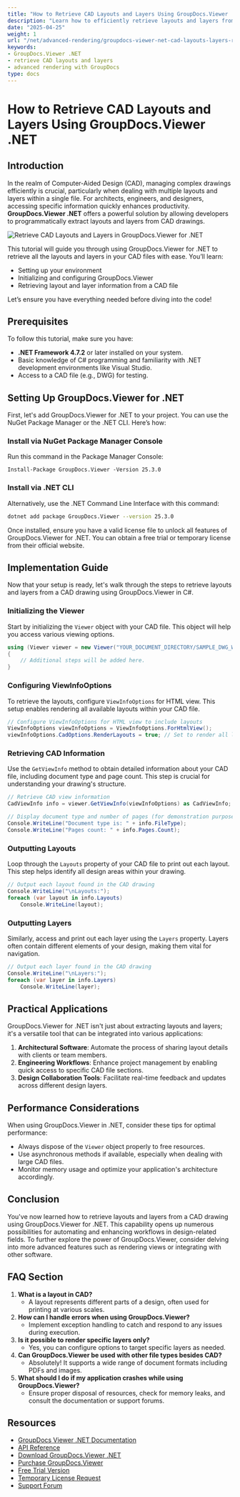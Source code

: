 ```yaml
---
title: "How to Retrieve CAD Layouts and Layers Using GroupDocs.Viewer .NET for Efficient Design Management"
description: "Learn how to efficiently retrieve layouts and layers from CAD files using GroupDocs.Viewer .NET, streamlining your design workflow with this advanced rendering library."
date: "2025-04-25"
weight: 1
url: "/net/advanced-rendering/groupdocs-viewer-net-cad-layouts-layers-retrieval/"
keywords:
- GroupDocs.Viewer .NET
- retrieve CAD layouts and layers
- advanced rendering with GroupDocs
type: docs
---
```

# How to Retrieve CAD Layouts and Layers Using GroupDocs.Viewer .NET
## Introduction
In the realm of Computer-Aided Design (CAD), managing complex drawings efficiently is crucial, particularly when dealing with multiple layouts and layers within a single file. For architects, engineers, and designers, accessing specific information quickly enhances productivity. **GroupDocs.Viewer .NET** offers a powerful solution by allowing developers to programmatically extract layouts and layers from CAD drawings.

![Retrieve CAD Layouts and Layers in GroupDocs.Viewer for .NET](/viewer/advanced-rendering/retrieve-cad-layouts-layers-img.png)

This tutorial will guide you through using GroupDocs.Viewer for .NET to retrieve all the layouts and layers in your CAD files with ease. You’ll learn:
- Setting up your environment
- Initializing and configuring GroupDocs.Viewer
- Retrieving layout and layer information from a CAD file

Let’s ensure you have everything needed before diving into the code!
## Prerequisites
To follow this tutorial, make sure you have:
- **.NET Framework 4.7.2** or later installed on your system.
- Basic knowledge of C# programming and familiarity with .NET development environments like Visual Studio.
- Access to a CAD file (e.g., DWG) for testing.
## Setting Up GroupDocs.Viewer for .NET
First, let's add GroupDocs.Viewer for .NET to your project. You can use the NuGet Package Manager or the .NET CLI. Here’s how:
### Install via NuGet Package Manager Console
Run this command in the Package Manager Console:
```plaintext
Install-Package GroupDocs.Viewer -Version 25.3.0
```
### Install via .NET CLI
Alternatively, use the .NET Command Line Interface with this command:
```bash
dotnet add package GroupDocs.Viewer --version 25.3.0
```
Once installed, ensure you have a valid license file to unlock all features of GroupDocs.Viewer for .NET. You can obtain a free trial or temporary license from their official website.
## Implementation Guide
Now that your setup is ready, let's walk through the steps to retrieve layouts and layers from a CAD drawing using GroupDocs.Viewer in C#.
### Initializing the Viewer
Start by initializing the `Viewer` object with your CAD file. This object will help you access various viewing options.
```csharp
using (Viewer viewer = new Viewer("YOUR_DOCUMENT_DIRECTORY/SAMPLE_DWG_WITH_LAYOUTS_AND_LAYERS"))
{
    // Additional steps will be added here.
}
```
### Configuring ViewInfoOptions
To retrieve the layouts, configure `ViewInfoOptions` for HTML view. This setup enables rendering all available layouts within your CAD file.
```csharp
// Configure ViewInfoOptions for HTML view to include layouts
ViewInfoOptions viewInfoOptions = ViewInfoOptions.ForHtmlView();
viewInfoOptions.CadOptions.RenderLayouts = true; // Set to render all layouts
```
### Retrieving CAD Information
Use the `GetViewInfo` method to obtain detailed information about your CAD file, including document type and page count. This step is crucial for understanding your drawing's structure.
```csharp
// Retrieve CAD view information
CadViewInfo info = viewer.GetViewInfo(viewInfoOptions) as CadViewInfo;

// Display document type and number of pages (for demonstration purposes)
Console.WriteLine("Document type is: " + info.FileType);
Console.WriteLine("Pages count: " + info.Pages.Count);
```
### Outputting Layouts
Loop through the `Layouts` property of your CAD file to print out each layout. This step helps identify all design areas within your drawing.
```csharp
// Output each layout found in the CAD drawing
Console.WriteLine("\nLayouts:");
foreach (var layout in info.Layouts)
    Console.WriteLine(layout);
```
### Outputting Layers
Similarly, access and print out each layer using the `Layers` property. Layers often contain different elements of your design, making them vital for navigation.
```csharp
// Output each layer found in the CAD drawing
Console.WriteLine("\nLayers:");
foreach (var layer in info.Layers)
    Console.WriteLine(layer);
```
## Practical Applications
GroupDocs.Viewer for .NET isn't just about extracting layouts and layers; it's a versatile tool that can be integrated into various applications:
1. **Architectural Software**: Automate the process of sharing layout details with clients or team members.
2. **Engineering Workflows**: Enhance project management by enabling quick access to specific CAD file sections.
3. **Design Collaboration Tools**: Facilitate real-time feedback and updates across different design layers.
## Performance Considerations
When using GroupDocs.Viewer in .NET, consider these tips for optimal performance:
- Always dispose of the `Viewer` object properly to free resources.
- Use asynchronous methods if available, especially when dealing with large CAD files.
- Monitor memory usage and optimize your application's architecture accordingly.
## Conclusion
You've now learned how to retrieve layouts and layers from a CAD drawing using GroupDocs.Viewer for .NET. This capability opens up numerous possibilities for automating and enhancing workflows in design-related fields. To further explore the power of GroupDocs.Viewer, consider delving into more advanced features such as rendering views or integrating with other software.
## FAQ Section
1. **What is a layout in CAD?**
   - A layout represents different parts of a design, often used for printing at various scales.
2. **How can I handle errors when using GroupDocs.Viewer?**
   - Implement exception handling to catch and respond to any issues during execution.
3. **Is it possible to render specific layers only?**
   - Yes, you can configure options to target specific layers as needed.
4. **Can GroupDocs.Viewer be used with other file types besides CAD?**
   - Absolutely! It supports a wide range of document formats including PDFs and images.
5. **What should I do if my application crashes while using GroupDocs.Viewer?**
   - Ensure proper disposal of resources, check for memory leaks, and consult the documentation or support forums.
## Resources
- [GroupDocs Viewer .NET Documentation](https://docs.groupdocs.com/viewer/net/)
- [API Reference](https://reference.groupdocs.com/viewer/net/)
- [Download GroupDocs.Viewer .NET](https://releases.groupdocs.com/viewer/net/)
- [Purchase GroupDocs.Viewer](https://purchase.groupdocs.com/buy)
- [Free Trial Version](https://releases.groupdocs.com/viewer/net/)
- [Temporary License Request](https://purchase.groupdocs.com/temporary-license/)
- [Support Forum](https://forum.groupdocs.com/c/viewer/9)
